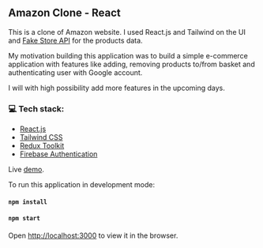 ## Amazon Clone - React

This is a clone of Amazon website. I used React.js and Tailwind on the UI and [Fake Store API](https://fakestoreapi.com/products") for the products data.

My motivation building this application was to build a simple e-commerce application with features like adding, removing products to/from basket and authenticating user with Google account.

I will with high possibility add more features in the upcoming days.

### 💻 Tech stack:

- [React.js](https://reactjs.org/)
- [Tailwind CSS](https://tailwindcss.com/)
- [Redux Toolkit](https://redux-toolkit.js.org/)
- [Firebase Authentication](https://firebase.google.com/)

Live [demo](https://react-amazon-clon.netlify.app/).

To run this application in development mode:

#### `npm install`

#### `npm start`

Open [http://localhost:3000](http://localhost:3000) to view it in the browser.
